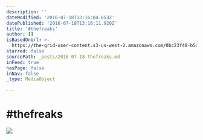 ```yaml
---
description: ''
dateModified: '2016-07-18T13:16:04.053Z'
datePublished: '2016-07-18T13:16:11.920Z'
title: '#thefreaks'
author: []
isBasedOnUrl: >-
  https://the-grid-user-content.s3-us-west-2.amazonaws.com/0bc23f48-b5d8-43c8-900d-51f68a1acd87.jpg
starred: false
sourcePath: _posts/2016-07-18-thefreaks.md
inFeed: true
hasPage: false
inNav: false
_type: MediaObject

---
```

# \#thefreaks
![](https://the-grid-user-content.s3-us-west-2.amazonaws.com/0bc23f48-b5d8-43c8-900d-51f68a1acd87.jpg)